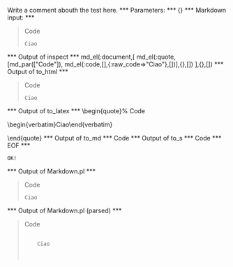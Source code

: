 Write a comment abouth the test here.
*** Parameters: ***
{}
*** Markdown input: ***
> Code
>
>     Ciao
*** Output of inspect ***
md_el(:document,[
	md_el(:quote,[md_par(["Code"]), md_el(:code,[],{:raw_code=>"Ciao"},[])],{},[])
],{},[])
*** Output of to_html ***
<blockquote>
<p>Code</p>

<pre><code>Ciao</code></pre>
</blockquote>
*** Output of to_latex ***
\begin{quote}%
Code

\begin{verbatim}Ciao\end{verbatim}

\end{quote}
*** Output of to_md ***
Code
*** Output of to_s ***
Code
*** EOF ***



	OK!



*** Output of Markdown.pl ***
<blockquote>
  <p>Code</p>

<pre><code>Ciao
</code></pre>
</blockquote>

*** Output of Markdown.pl (parsed) ***
<div>
 <blockquote>
  <p>
   Code
  </p>
  <pre>
   <code>
    Ciao 
   </code>
  </pre>
 </blockquote>
</div>